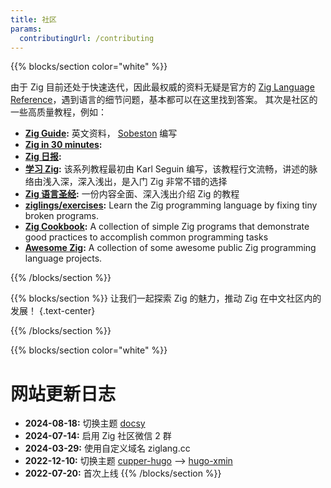 ```yaml
---
title: 社区
params:
  contributingUrl: /contributing
---
```


{{% blocks/section color="white" %}}

由于 Zig 目前还处于快速迭代，因此最权威的资料无疑是官方的 [Zig Language Reference](https://ziglang.org/documentation/master/)，遇到语言的细节问题，基本都可以在这里找到答案。 其次是社区的一些高质量教程，例如：

- **[Zig Guide](https://zig.guide/):** 英文资料， [Sobeston](https://github.com/Sobeston) 编写
- **[Zig in 30 minutes](https://gist.github.com/ityonemo/769532c2017ed9143f3571e5ac104e50):**
- **[Zig 日报](https://github.com/zigcc/forum/issues):**
- **[学习 Zig](https://learn.ziglang.cc):** 该系列教程最初由 Karl Seguin 编写，该教程行文流畅，讲述的脉络由浅入深，深入浅出，是入门 Zig 非常不错的选择
- **[Zig 语言圣经](https://course.ziglang.cc):** 一份内容全面、深入浅出介绍 Zig 的教程
- **[ziglings/exercises](https://codeberg.org/ziglings/exercises/):** Learn the Zig programming language by fixing tiny broken programs.
- **[Zig Cookbook](https://cookbook.ziglang.cc/):** A collection of simple Zig programs that demonstrate good practices to accomplish common programming tasks
- **[Awesome Zig](https://github.com/zigcc/awesome-zig):** A collection of some awesome public Zig programming language projects.

{{% /blocks/section %}}

{{% blocks/section %}}
让我们一起探索 Zig 的魅力，推动 Zig 在中文社区内的发展！
{.text-center}

{{% /blocks/section %}}

{{% blocks/section color="white" %}}

# 网站更新日志

- **2024-08-18:** 切换主题 [docsy](https://github.com/google/docsy)
- **2024-07-14:** 启用 Zig 社区微信 2 群
- **2024-03-29:** 使用自定义域名 ziglang.cc
- **2022-12-10:** 切换主题 [cupper-hugo](https://github.com/zwbetz-gh/cupper-hugo-theme) &#x2013;> [hugo-xmin](https://github.com/yihui/hugo-xmin)
- **2022-07-20:** 首次上线
{{% /blocks/section %}}
